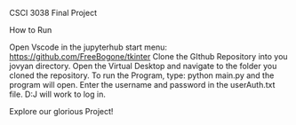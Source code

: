 
CSCI 3038 Final Project

How to Run

Open Vscode in the jupyterhub start menu:
https://github.com/FreeBogone/tkinter
Clone the GIthub Repository into you jovyan directory.
Open the Virtual Desktop and navigate to the folder you cloned the repository.
To run the Program, type: python main.py and the program will open. 
Enter the username and password in the userAuth.txt file.
D:J will work to log in. 

Explore our glorious Project!

